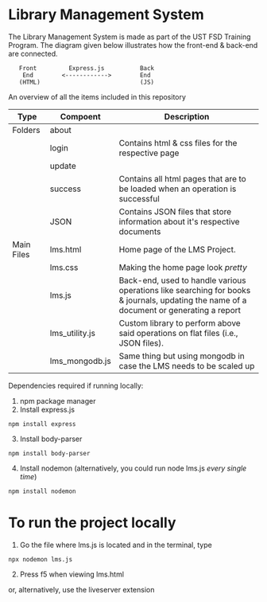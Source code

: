 # Library Management System

The Library Management System is made as part of the UST FSD Training Program. The diagram given below illustrates how the front-end & back-end are connected.
    
       Front         Express.js          Back     
        End        <------------>        End      
       (HTML)                            (JS)   
  An overview of all the items included in this repository
  
  | Type | Compoent | Description | 
  |------------|------------|------------|
  | Folders | about   |                             |
  |         | login   |                  Contains html & css files for the respective page            |
  |         | update  |                                                                               |
  |         | success | Contains all html pages that are to be loaded when an operation is successful |
  |         | JSON    | Contains JSON files that store information about it's respective documents |
  | Main Files    | lms.html| Home page of the LMS Project. |
  |         | lms.css | Making the home page look *pretty* |
  |         | lms.js | Back-end, used to handle various operations like searching for books & journals, updating the name of a document or generating a report |
  |         | lms_utility.js | Custom library to perform above said operations on flat files (i.e., JSON files). |
  |        | lms_mongodb.js | Same thing but using mongodb in case the LMS needs to be scaled up  |
  
  Dependencies required if running locally:
  1) npm package manager
  2) Install express.js
  ```
  npm install express
  ```
  3) Install body-parser
  ```
  npm install body-parser
  ```
  4) Install nodemon (alternatively, you could run node lms.js *every single time*)
  ```
  npm install nodemon 
  ```
  
# To run the project locally
1) Go the file where lms.js is located and in the terminal, type
```
npx nodemon lms.js
```
2) Press f5 when viewing lms.html

or, alternatively, use the liveserver extension
